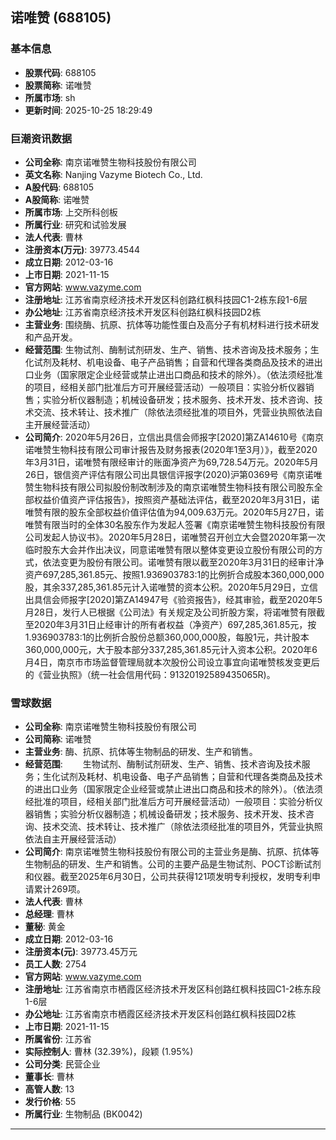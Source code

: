 ## 诺唯赞 (688105)

### 基本信息

- **股票代码**: 688105
- **股票简称**: 诺唯赞
- **所属市场**: sh
- **更新时间**: 2025-10-25 18:29:49

### 巨潮资讯数据

- **公司全称**: 南京诺唯赞生物科技股份有限公司
- **英文名称**: Nanjing Vazyme Biotech Co., Ltd.
- **A股代码**: 688105
- **A股简称**: 诺唯赞
- **所属市场**: 上交所科创板
- **所属行业**: 研究和试验发展
- **法人代表**: 曹林
- **注册资本(万元)**: 39773.4544
- **成立日期**: 2012-03-16
- **上市日期**: 2021-11-15
- **官方网站**: www.vazyme.com
- **注册地址**: 江苏省南京经济技术开发区科创路红枫科技园C1-2栋东段1-6层
- **办公地址**: 江苏省南京经济技术开发区科创路红枫科技园D2栋
- **主营业务**: 围绕酶、抗原、抗体等功能性蛋白及高分子有机材料进行技术研发和产品开发。
- **经营范围**: 生物试剂、酶制试剂研发、生产、销售、技术咨询及技术服务；生化试剂及耗材、机电设备、电子产品销售；自营和代理各类商品及技术的进出口业务（国家限定企业经营或禁止进出口商品和技术的除外）。（依法须经批准的项目，经相关部门批准后方可开展经营活动）一般项目：实验分析仪器销售；实验分析仪器制造；机械设备研发；技术服务、技术开发、技术咨询、技术交流、技术转让、技术推广（除依法须经批准的项目外，凭营业执照依法自主开展经营活动）
- **公司简介**: 2020年5月26日，立信出具信会师报字[2020]第ZA14610号《南京诺唯赞生物科技有限公司审计报告及财务报表(2020年1至3月）》，截至2020年3月31日，诺唯赞有限经审计的账面净资产为69,728.54万元。2020年5月26日，银信资产评估有限公司出具银信评报字(2020)沪第0369号《南京诺唯赞生物科技有限公司拟股份制改制涉及的南京诺唯赞生物科技有限公司股东全部权益价值资产评估报告》，按照资产基础法评估，截至2020年3月31日，诺唯赞有限的股东全部权益价值评估值为94,009.63万元。2020年5月27日，诺唯赞有限当时的全体30名股东作为发起人签署《南京诺唯赞生物科技股份有限公司发起人协议书》。2020年5月28日，诺唯赞召开创立大会暨2020年第一次临时股东大会并作出决议，同意诺唯赞有限以整体变更设立股份有限公司的方式，依法变更为股份有限公司。诺唯赞有限以截至2020年3月31日的经审计净资产697,285,361.85元、按照1.936903783:1的比例折合成股本360,000,000股，其余337,285,361.85元计入诺唯赞的资本公积。2020年5月29日，立信出具信会师报字[2020]第ZA14947号《验资报告》，经其审验，截至2020年5月28日，发行人已根据《公司法》有关规定及公司折股方案，将诺唯赞有限截至2020年3月31日止经审计的所有者权益（净资产）697,285,361.85元，按1.936903783:1的比例折合股份总额360,000,000股，每股1元，共计股本360,000,000元，大于股本部分337,285,361.85元计入资本公积。2020年6月4日，南京市市场监督管理局就本次股份公司设立事宜向诺唯赞核发变更后的《营业执照》（统一社会信用代码：91320192589435065R)。

### 雪球数据

- **公司全称**: 南京诺唯赞生物科技股份有限公司
- **公司简称**: 诺唯赞
- **主营业务**: 酶、抗原、抗体等生物制品的研发、生产和销售。
- **经营范围**: 　　生物试剂、酶制试剂研发、生产、销售、技术咨询及技术服务；生化试剂及耗材、机电设备、电子产品销售；自营和代理各类商品及技术的进出口业务（国家限定企业经营或禁止进出口商品和技术的除外）。（依法须经批准的项目，经相关部门批准后方可开展经营活动）一般项目：实验分析仪器销售；实验分析仪器制造；机械设备研发；技术服务、技术开发、技术咨询、技术交流、技术转让、技术推广（除依法须经批准的项目外，凭营业执照依法自主开展经营活动）
- **公司简介**: 南京诺唯赞生物科技股份有限公司的主营业务是酶、抗原、抗体等生物制品的研发、生产和销售。公司的主要产品是生物试剂、POCT诊断试剂和仪器。截至2025年6月30日，公司共获得121项发明专利授权，发明专利申请累计269项。
- **法人代表**: 曹林
- **总经理**: 曹林
- **董秘**: 黄金
- **成立日期**: 2012-03-16
- **注册资本(元)**: 39773.45万元
- **员工人数**: 2754
- **官方网站**: www.vazyme.com
- **注册地址**: 江苏省南京市栖霞区经济技术开发区科创路红枫科技园C1-2栋东段1-6层
- **办公地址**: 江苏省南京市栖霞区经济技术开发区科创路红枫科技园D2栋
- **上市日期**: 2021-11-15
- **所属省份**: 江苏省
- **实际控制人**: 曹林 (32.39%)，段颖 (1.95%)
- **公司分类**: 民营企业
- **董事长**: 曹林
- **高管人数**: 13
- **发行价格**: 55
- **所属行业**: 生物制品 (BK0042)

---